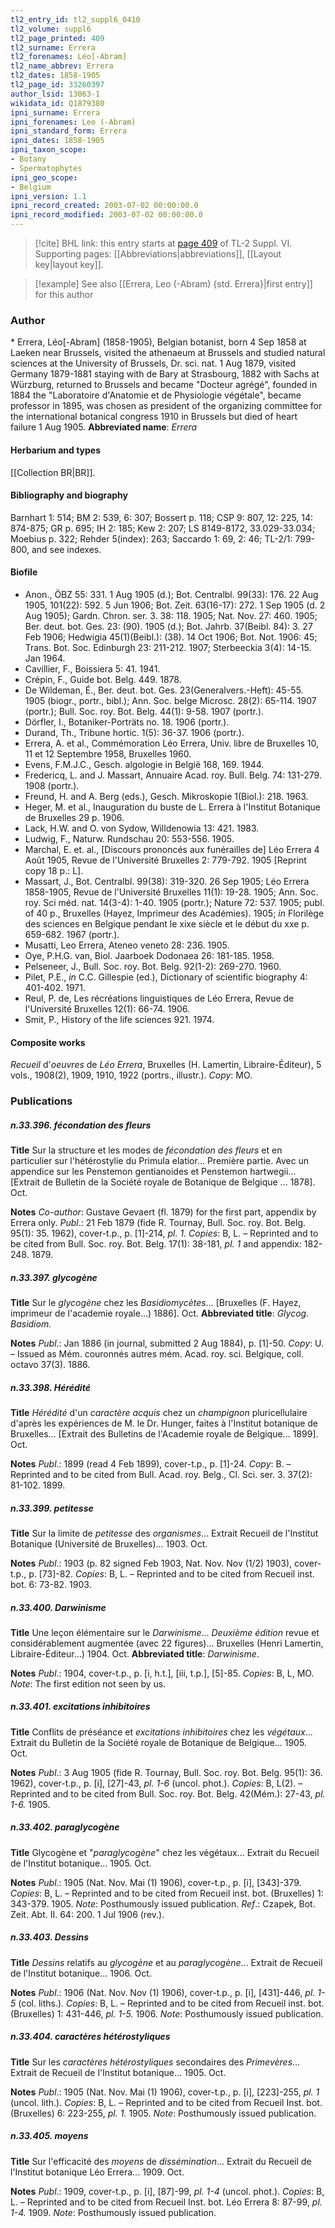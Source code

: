 ```yaml
---
tl2_entry_id: tl2_suppl6_0410
tl2_volume: suppl6
tl2_page_printed: 409
tl2_surname: Errera
tl2_forenames: Léo[-Abram]
tl2_name_abbrev: Errera
tl2_dates: 1858-1905
tl2_page_id: 33260397
author_lsid: 13063-1
wikidata_id: Q1879380
ipni_surname: Errera
ipni_forenames: Leo (-Abram)
ipni_standard_form: Errera
ipni_dates: 1858-1905
ipni_taxon_scope: 
- Botany
- Spermatophytes
ipni_geo_scope: 
- Belgium
ipni_version: 1.1
ipni_record_created: 2003-07-02 00:00:00.0
ipni_record_modified: 2003-07-02 00:00:00.0
---
```



> [!cite] BHL link: this entry starts at [page 409](https://www.biodiversitylibrary.org/page/33260397) of TL-2 Suppl. VI.
> Supporting pages: [[Abbreviations|abbreviations]], [[Layout key|layout key]].

> [!example] See also [[Errera, Leo (-Abram) {std. Errera}|first entry]] for this author

### Author

\* Errera, Léo\[-Abram\] (1858-1905), Belgian botanist, born 4 Sep 1858 at Laeken near Brussels, visited the athenaeum at Brussels and studied natural sciences at the University of Brussels, Dr. sci. nat. 1 Aug 1879, visited Germany 1879-1881 staying with de Bary at Strasbourg, 1882 with Sachs at Würzburg, returned to Brussels and became "Docteur agrégé", founded in 1884 the "Laboratoire d'Anatomie et de Physiologie végétale", became professor in 1895, was chosen as president of the organizing committee for the international botanical congress 1910 in Brussels but died of heart failure 1 Aug 1905. 
**Abbreviated name**: *Errera*

#### Herbarium and types

[[Collection BR|BR]].

#### Bibliography and biography

Barnhart 1: 514; BM 2: 539, 6: 307; Bossert p. 118; CSP 9: 807, 12: 225, 14: 874-875; GR p. 695; IH 2: 185; Kew 2: 207; LS 8149-8172, 33.029-33.034; Moebius p. 322; Rehder 5(index): 263; Saccardo 1: 69, 2: 46; TL-2/1: 799-800, and see indexes.

#### Biofile

- Anon., ÖBZ 55: 331. 1 Aug 1905 (d.); Bot. Centralbl. 99(33): 176. 22 Aug 1905, 101(22): 592. 5 Jun 1906; Bot. Zeit. 63(16-17): 272. 1 Sep 1905 (d. 2 Aug 1905); Gardn. Chron. ser. 3. 38: 118. 1905; Nat. Nov. 27: 460. 1905; Ber. deut. bot. Ges. 23: (90). 1905 (d.); Bot. Jahrb. 37(Beibl. 84): 3. 27 Feb 1906; Hedwigia 45(1)(Beibl.): (38). 14 Oct 1906; Bot. Not. 1906: 45; Trans. Bot. Soc. Edinburgh 23: 211-212. 1907; Sterbeeckia 3(4): 14-15. Jan 1964.
- Cavillier, F., Boissiera 5: 41. 1941.
- Crépin, F., Guide bot. Belg. 449. 1878.
- De Wildeman, É., Ber. deut. bot. Ges. 23(Generalvers.-Heft): 45-55. 1905 (biogr., portr., bibl.); Ann. Soc. belge Microsc. 28(2): 65-114. 1907 (portr.); Bull. Soc. roy. Bot. Belg. 44(1): 9-58. 1907 (portr.).
- Dörfler, I., Botaniker-Porträts no. 18. 1906 (portr.).
- Durand, Th., Tribune hortic. 1(5): 36-37. 1906 (portr.).
- Errera, A. et al., Commémoration Léo Errera, Univ. libre de Bruxelles 10, 11 et 12 Septembre 1958, Bruxelles 1960.
- Evens, F.M.J.C., Gesch. algologie in België 168, 169. 1944.
- Fredericq, L. and J. Massart, Annuaire Acad. roy. Bull. Belg. 74: 131-279. 1908 (portr.).
- Freund, H. and A. Berg (eds.), Gesch. Mikroskopie 1(Biol.): 218. 1963.
- Heger, M. et al., Inauguration du buste de L. Errera à l'Institut Botanique de Bruxelles 29 p. 1906.
- Lack, H.W. and O. von Sydow, Willdenowia 13: 421. 1983.
- Ludwig, F., Naturw. Rundschau 20: 553-556. 1905.
- Marchal, E. et. al., \[Discours prononcés aux funérailles de\] Léo Errera 4 Août 1905, Revue de l'Université Bruxelles 2: 779-792. 1905 \[Reprint copy 18 p.: L\].
- Massart, J., Bot. Centralbl. 99(38): 319-320. 26 Sep 1905; Léo Errera 1858-1905, Revue de l'Université Bruxelles 11(1): 19-28. 1905; Ann. Soc. roy. Sci méd. nat. 14(3-4): 1-40. 1905 (portr.); Nature 72: 537. 1905; publ. of 40 p., Bruxelles (Hayez, Imprimeur des Académies). 1905; *in* Florilège des sciences en Belgique pendant le xixe siècle et le début du xxe p. 659-682. 1967 (portr.).
- Musatti, Leo Errera, Ateneo veneto 28: 236. 1905.
- Oye, P.H.G. van, Biol. Jaarboek Dodonaea 26: 181-185. 1958.
- Pelseneer, J., Bull. Soc. roy. Bot. Belg. 92(1-2): 269-270. 1960.
- Pilet, P.E., *in* C.C. Gillespie (ed.), Dictionary of scientific biography 4: 401-402. 1971.
- Reul, P. de, Les récréations linguistiques de Léo Errera, Revue de l'Université Bruxelles 12(1): 66-74. 1906.
- Smit, P., History of the life sciences 921. 1974.

#### Composite works

*Recueil* d'*oeuvres* de *Léo Errera*, Bruxelles (H. Lamertin, Libraire-Éditeur), 5 vols., 1908(2), 1909, 1910, 1922 (portrs., illustr.). *Copy*: MO.

### Publications

##### n.33.396. fécondation des fleurs

**Title**
Sur la structure et les modes de *fécondation des fleurs* et en particulier sur l'hétérostylie du Primula elatior... Première partie. Avec un appendice sur les Penstemon gentianoides et Penstemon hartwegii... \[Extrait de Bulletin de la Société royale de Botanique de Belgique ... 1878\]. Oct.

**Notes**
*Co-author*: Gustave Gevaert (fl. 1879) for the first part, appendix by Errera only.
*Publ*.: 21 Feb 1879 (fide R. Tournay, Bull. Soc. roy. Bot. Belg. 95(1): 35. 1962), cover-t.p., p. \[1\]-214, *pl. 1. Copies*: B, L. – Reprinted and to be cited from Bull. Soc. roy. Bot. Belg. 17(1): 38-181, *pl. 1* and appendix: 182-248. 1879.

##### n.33.397. glycogène

**Title**
Sur le *glycogène* chez les *Basidiomycètes*... \[Bruxelles (F. Hayez, imprimeur de l'academie royale...) 1886\]. Oct.
**Abbreviated title**: *Glycog. Basidiom.*

**Notes**
*Publ*.: Jan 1886 (in journal, submitted 2 Aug 1884), p. \[1\]-50. *Copy*: U. – Issued as Mém. couronnés autres mém. Acad. roy. sci. Belgique, coll. octavo 37(3). 1886.

##### n.33.398. Hérédité

**Title**
*Hérédité* d'un *caractère acquis* chez un *champignon* pluricellulaire d'après les expériences de M. le Dr. Hunger, faites à l'Institut botanique de Bruxelles... \[Extrait des Bulletins de l'Academie royale de Belgique... 1899\]. Oct.

**Notes**
*Publ*.: 1899 (read 4 Feb 1899), cover-t.p., p. \[1\]-24. *Copy*: B. – Reprinted and to be cited from Bull. Acad. roy. Belg., Cl. Sci. ser. 3. 37(2): 81-102. 1899.

##### n.33.399. petitesse

**Title**
Sur la limite de *petitesse* des *organismes*... Extrait Recueil de l'Institut Botanique (Université de Bruxelles)... 1903. Oct.

**Notes**
*Publ*.: 1903 (p. 82 signed Feb 1903, Nat. Nov. Nov (1/2) 1903), cover-t.p., p. \[73\]-82. *Copies*: B, L. – Reprinted and to be cited from Recueil inst. bot. 6: 73-82. 1903.

##### n.33.400. Darwinisme

**Title**
Une leçon élémentaire sur le *Darwinisme*... *Deuxième édition* revue et considérablement augmentée (avec 22 figures)... Bruxelles (Henri Lamertin, Libraire-Éditeur...) 1904. Oct.
**Abbreviated title**: *Darwinisme*.

**Notes**
*Publ*.: 1904, cover-t.p., p. \[i, h.t.\], \[iii, t.p.\], \[5\]-85. *Copies*: B, L, MO.
*Note*: The first edition not seen by us.

##### n.33.401. excitations inhibitoires

**Title**
Conflits de préséance et *excitations inhibitoires* chez les *végétaux*... Extrait du Bulletin de la Société royale de Botanique de Belgique... 1905. Oct.

**Notes**
*Publ*.: 3 Aug 1905 (fide R. Tournay, Bull. Soc. roy. Bot. Belg. 95(1): 36. 1962), cover-t.p., p. \[i\], \[27\]-43, *pl. 1-6* (uncol. phot.). *Copies*: B, L(2). – Reprinted and to be cited from Bull. Soc. roy. Bot. Belg. 42(Mém.): 27-43, *pl. 1-6.* 1905.

##### n.33.402. paraglycogène

**Title**
Glycogène et "*paraglycogène*" chez les végétaux... Extrait du Recueil de l'Institut botanique... 1905. Oct.

**Notes**
*Publ*.: 1905 (Nat. Nov. Mai (1) 1906), cover-t.p., p. \[i\], \[343\]-379. *Copies*: B, L. – Reprinted and to be cited from Recueil inst. bot. (Bruxelles) 1: 343-379. 1905.
*Note*: Posthumously issued publication.
*Ref*.: Czapek, Bot. Zeit. Abt. II. 64: 200. 1 Jul 1906 (rev.).

##### n.33.403. Dessins

**Title**
*Dessins* relatifs au *glycogène* et au *paraglycogène*... Extrait de Recueil de l'Institut botanique... 1906. Oct.

**Notes**
*Publ*.: 1906 (Nat. Nov. Nov (1) 1906), cover-t.p., p. \[i\], \[431\]-446, *pl. 1-5* (col. liths.). *Copies*: B, L. – Reprinted and to be cited from Recueil inst. bot. (Bruxelles) 1: 431-446, *pl. 1-5.* 1906.
*Note*: Posthumously issued publication.

##### n.33.404. caractères hétérostyliques

**Title**
Sur les *caractères hétérostyliques* secondaires des *Primevères*... Extrait de Recueil de l'Institut botanique... 1905. Oct.

**Notes**
*Publ*.: 1905 (Nat. Nov. Mai (1) 1906), cover-t.p., p. \[i\], \[223\]-255, *pl. 1* (uncol. lith.). *Copies*: B, L. – Reprinted and to be cited from Recueil Inst. bot. (Bruxelles) 6: 223-255, *pl. 1.* 1905.
*Note*: Posthumously issued publication.

##### n.33.405. moyens

**Title**
Sur l'efficacité des *moyens* de *dissémination*... Extrait du Recueil de l'Institut botanique Léo Errera... 1909. Oct.

**Notes**
*Publ*.: 1909, cover-t.p., p. \[i\], \[87\]-99, *pl. 1-4* (uncol. phot.). *Copies*: B, L. – Reprinted and to be cited from Recueil Inst. bot. Léo Errera 8: 87-99, *pl. 1-4.* 1909.
*Note*: Posthumously issued publication.

